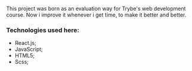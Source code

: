   This project was born as an evaluation way for Trybe's web development course. Now i improve it whenever i get time, to make it better and better.
  
  ### Technologies used here:
  
  - React.js;
  - JavaScript;
  - HTML5;
  - Scss;

